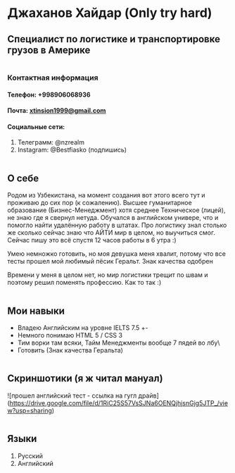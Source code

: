 # Джаханов Хайдар (Only try hard)
## Специалист по логистике и транспортировке грузов в Америке
```
```
### Контактная информация
#### Телефон: +998906068936
#### Почта: xtinsion1999@gmail.com
#### Социальные сети:
1. Телеграмм: @nzrealm
2. Instagram: @Bestfiasko (подпишись)
```
```
## О себе

Родом из Узбекистана, на момент создания вот этого всего тут и проживаю до сих пор (к сожалению). Высшее гуманитарное образование (Бизнес-Менеджмент) хотя среднее Техническое (лицей), не знаю где я свернул нетуда. Обучался в английском универе, что и помогло найти удалённую работу в штатах. Про логистику знал столько же сколько сейчас знаю что АЙТИ мир в целом, но выучиться смог. Сейчас пишу это всё спустя 12 часов работы в 6 утра :)

Умею немножко готовить, но моя девушка меня хвалит, потому что все тесты прошел мой любимый пёсик Геральт. Знак качества одобрен

Времени у меня в целом нет, но мир логистики трещит по швам и поэтому решил поменять профессию. Как то так :)

```
```
## Мои навыки
* Владею Английским на уровне IELTS 7.5 +-
* Немного понимаю HTML 5 / CSS 3
* Тим ворки там всяки, Тайм Менеджменты вообще 7 пядей во лбу\
* Готовить (Знак качества Геральта)

```
```
## Скриншотики (я ж читал мануал)

![прошел английский тест - ссылка на гугл драйв] (https://drive.google.com/file/d/1RiC25S57VsSJNa6OENQjhjsnGjg5JTP_/view?usp=sharing)  

```
```
## Языки

1. Русский
2. Английский